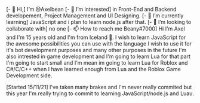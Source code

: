 [- 👋 Hi,] I’m @Axelbean
[- 👀 I’m interested] in Front-End and Backend developement, Project Management and UI Designing.
[- 🌱 I’m currently learning] JavaScript and i plan to learn node.js after that.
[- 💞️ I’m looking to collaborate with] no one
[- 📫 How to reach me Beany#7000]
Hi I'm Axel and I'm 15 years old and I'm from Iceland 👋. I wish to learn JavaScript for the awesome possibilities you can use with the language I wish to use it for it's bot development purposes and many other purposes in the future I'm also intrested in game development and I'm going to learn Lua for that part I'm going to start small and I'm mean im going to learn Lua for Roblox and C#/C/C++ when I have learned enough from Lua and the Roblox Game Development side.

[Started 15/11/21]
I've taken many brakes and I'm never really commited but this year I'm really trying to commit to learning JavaScript/node.js and Luau.

<!---
Axelbean/Axelbean is a ✨ special ✨ repository because its `README.md` (this file) appears on your GitHub profile.
You can click the Preview link to take a look at your changes.
--->
